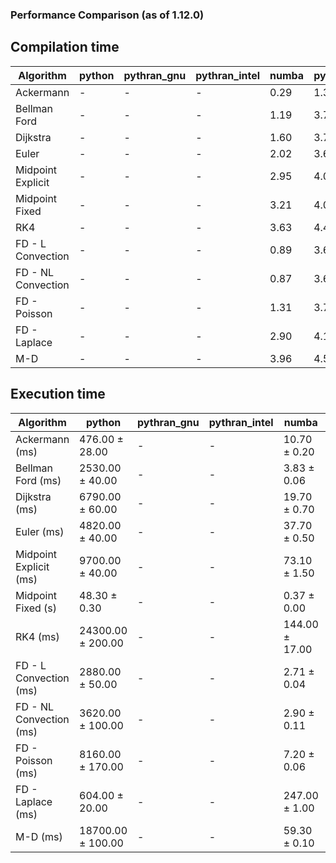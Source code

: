 ### Performance Comparison (as of 1.12.0)
## Compilation time
Algorithm                 | python                    | pythran_gnu               | pythran_intel             | numba                     | pyccel_fortran_gnu        | pyccel_c_gnu              | pyccel_fortran_intel      | pyccel_c_intel           
------------------------- | ------------------------- | ------------------------- | ------------------------- | ------------------------- | ------------------------- | ------------------------- | ------------------------- | -------------------------
Ackermann                 | -                         | -                         | -                         | 0.29                      | 1.35                      | 1.31                      | 1.43                      | 1.43                     
Bellman Ford              | -                         | -                         | -                         | 1.19                      | 3.71                      | 3.97                      | 3.87                      | 4.52                     
Dijkstra                  | -                         | -                         | -                         | 1.60                      | 3.77                      | 3.99                      | 3.93                      | 4.53                     
Euler                     | -                         | -                         | -                         | 2.02                      | 3.67                      | 3.97                      | 3.79                      | 4.43                     
Midpoint Explicit         | -                         | -                         | -                         | 2.95                      | 4.01                      | 4.32                      | 4.10                      | 4.67                     
Midpoint Fixed            | -                         | -                         | -                         | 3.21                      | 4.05                      | 4.37                      | 4.15                      | 4.82                     
RK4                       | -                         | -                         | -                         | 3.63                      | 4.47                      | 4.78                      | 4.60                      | 5.18                     
FD - L Convection         | -                         | -                         | -                         | 0.89                      | 3.63                      | 3.92                      | 3.77                      | 4.39                     
FD - NL Convection        | -                         | -                         | -                         | 0.87                      | 3.64                      | 3.94                      | 3.84                      | 4.41                     
FD - Poisson              | -                         | -                         | -                         | 1.31                      | 3.73                      | 4.04                      | 4.30                      | 4.42                     
FD - Laplace              | -                         | -                         | -                         | 2.90                      | 4.11                      | 4.39                      | 4.31                      | 4.91                     
M-D                       | -                         | -                         | -                         | 3.96                      | 4.53                      | 4.56                      | 4.71                      | 5.47                     

## Execution time
Algorithm                 | python                    | pythran_gnu               | pythran_intel             | numba                     | pyccel_fortran_gnu        | pyccel_c_gnu              | pyccel_fortran_intel      | pyccel_c_intel           
------------------------- | ------------------------- | ------------------------- | ------------------------- | ------------------------- | ------------------------- | ------------------------- | ------------------------- | -------------------------
Ackermann (ms)            | 476.00 $\pm$ 28.00        | -                         | -                         | 10.70 $\pm$ 0.20          | 1.55 $\pm$ 0.00           | 1.60 $\pm$ 0.01           | 7.56 $\pm$ 0.13           | 4.37 $\pm$ 0.01          
Bellman Ford (ms)         | 2530.00 $\pm$ 40.00       | -                         | -                         | 3.83 $\pm$ 0.06           | 2.94 $\pm$ 0.02           | 6.06 $\pm$ 0.03           | 4.43 $\pm$ 0.02           | 18.70 $\pm$ 0.30         
Dijkstra (ms)             | 6790.00 $\pm$ 60.00       | -                         | -                         | 19.70 $\pm$ 0.70          | 19.70 $\pm$ 0.50          | 30.10 $\pm$ 0.40          | 24.40 $\pm$ 0.80          | 22.60 $\pm$ 0.40         
Euler (ms)                | 4820.00 $\pm$ 40.00       | -                         | -                         | 37.70 $\pm$ 0.50          | 15.40 $\pm$ 0.70          | 145.00 $\pm$ 2.00         | 14.40 $\pm$ 0.40          | 129.00 $\pm$ 2.00        
Midpoint Explicit (ms)    | 9700.00 $\pm$ 40.00       | -                         | -                         | 73.10 $\pm$ 1.50          | 23.70 $\pm$ 0.60          | 284.00 $\pm$ 3.00         | 15.90 $\pm$ 0.90          | 262.00 $\pm$ 13.00       
Midpoint Fixed (s)        | 48.30 $\pm$ 0.30          | -                         | -                         | 0.37 $\pm$ 0.00           | 0.08 $\pm$ 0.00           | 1.40 $\pm$ 0.02           | 0.06 $\pm$ 0.00           | 1.25 $\pm$ 0.02          
RK4 (ms)                  | 24300.00 $\pm$ 200.00     | -                         | -                         | 144.00 $\pm$ 17.00        | 34.20 $\pm$ 0.60          | 496.00 $\pm$ 13.00        | 38.20 $\pm$ 0.50          | 407.00 $\pm$ 2.00        
FD - L Convection (ms)    | 2880.00 $\pm$ 50.00       | -                         | -                         | 2.71 $\pm$ 0.04           | 1.55 $\pm$ 0.08           | 1.61 $\pm$ 0.01           | 1.51 $\pm$ 0.00           | 3.70 $\pm$ 0.01          
FD - NL Convection (ms)   | 3620.00 $\pm$ 100.00      | -                         | -                         | 2.90 $\pm$ 0.11           | 2.08 $\pm$ 0.19           | 2.05 $\pm$ 0.09           | 1.52 $\pm$ 0.01           | 3.75 $\pm$ 0.01          
FD - Poisson (ms)         | 8160.00 $\pm$ 170.00      | -                         | -                         | 7.20 $\pm$ 0.06           | 2.76 $\pm$ 0.02           | 3.83 $\pm$ 0.01           | 2.66 $\pm$ 0.01           | 7.12 $\pm$ 0.04          
FD - Laplace (ms)         | 604.00 $\pm$ 20.00        | -                         | -                         | 247.00 $\pm$ 1.00         | 59.30 $\pm$ 1.80          | 307.00 $\pm$ 1.00         | 59.80 $\pm$ 0.40          | 334.00 $\pm$ 2.00        
M-D (ms)                  | 18700.00 $\pm$ 100.00     | -                         | -                         | 59.30 $\pm$ 0.10          | 54.60 $\pm$ 0.20          | 59.70 $\pm$ 0.30          | 78.60 $\pm$ 1.20          | 62.10 $\pm$ 0.20         
